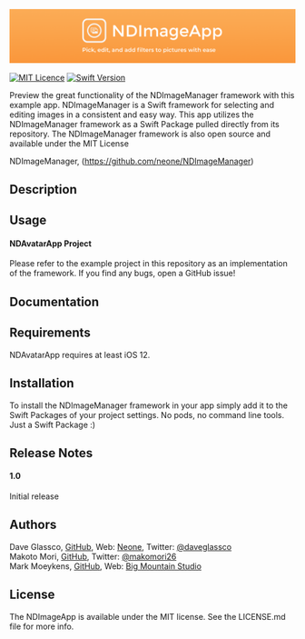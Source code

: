 ![BannerImage](./Images/NDImageGitHubBanner.png)

[![MIT Licence](https://badges.frapsoft.com/os/mit/mit.svg?v=103)](https://opensource.org/licenses/mit-license.php)
[![Swift Version](https://img.shields.io/badge/Language-Swift%202.2,%202.3,%203,%204%20&%205-orange.svg)](https://developer.apple.com/swift)


Preview the great functionality of the NDImageManager framework with this example app. NDImageManager is a Swift framework for selecting and editing images in a consistent and easy way. This app utilizes the NDImageManager framework as a Swift Package pulled directly from its repository. The NDImageManager framework is also open source and available under the MIT License 

NDImageManager, (https://github.com/neone/NDImageManager)

## Description

## Usage


#### NDAvatarApp Project

Please refer to the example project in this repository as an implementation of the framework. If you find any bugs, open a GitHub issue!


## Documentation


## Requirements

NDAvatarApp requires at least iOS 12.

## Installation

To install the NDImageManager framework in your app simply add it to the Swift Packages of your project settings. No pods, no command line tools. Just a Swift Package :)

## Release Notes

#### 1.0
Initial release

## Authors

Dave Glassco, [GitHub](https://github.com/neodave), Web: [Neone](https://www.neone.com), Twitter: [@daveglassco](https://twitter.com/daveglassco)  
Makoto Mori, [GitHub](https://github.com/makomori),  Twitter: [@makomori26](https://twitter.com/makomori26)  
Mark Moeykens, [GitHub](https://github.com/bigmountainstudio), Web: [Big Mountain Studio](https://www.bigmountainstudio.com)

## License

The NDImageApp is available under the MIT license. See the LICENSE.md file for more info.
